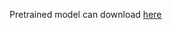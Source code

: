 Pretrained model can download [here](
https://github.com/IntelAI/models/tree/master/benchmarks/image_recognition/tensorflow/resnet50)

